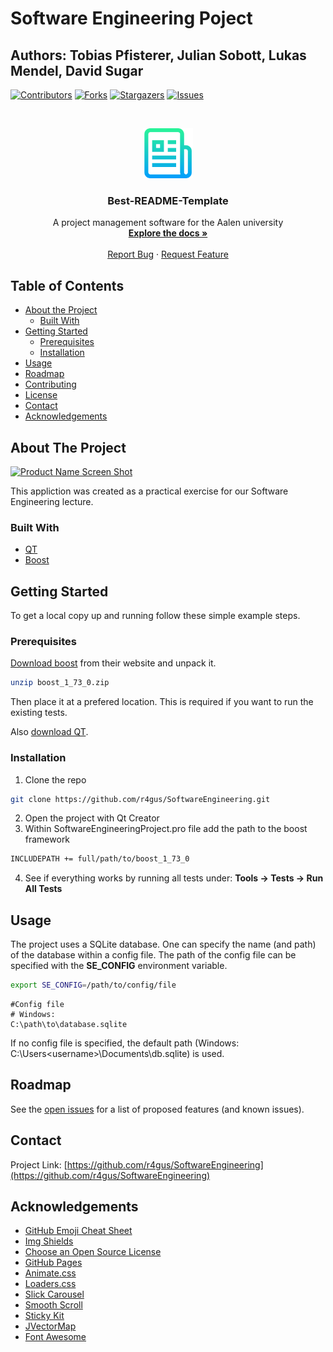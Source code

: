 # Software Engineering Poject
## Authors: Tobias Pfisterer, Julian Sobott, Lukas Mendel, David Sugar

<!-- PROJECT SHIELDS -->
<!--
*** I'm using markdown "reference style" links for readability.
*** Reference links are enclosed in brackets [ ] instead of parentheses ( ).
*** See the bottom of this document for the declaration of the reference variables
*** for contributors-url, forks-url, etc. This is an optional, concise syntax you may use.
*** https://www.markdownguide.org/basic-syntax/#reference-style-links
-->
[![Contributors][contributors-shield]][contributors-url]
[![Forks][forks-shield]][forks-url]
[![Stargazers][stars-shield]][stars-url]
[![Issues][issues-shield]][issues-url]
<!--[![MIT License][license-shield]][license-url]-->



<!-- PROJECT LOGO -->
<br />
<p align="center">
  <a href="https://github.com/othneildrew/Best-README-Template">
    <img src="images/logo.png" alt="Logo" width="80" height="80">
  </a>

  <h3 align="center">Best-README-Template</h3>

  <p align="center">
    A project management software for the Aalen university
    <br />
    <a href="https://github.com/othneildrew/Best-README-Template"><strong>Explore the docs »</strong></a>
    <br />
    <br />
    <a href="https://github.com/r4gus/SoftwareEngineering/issues">Report Bug</a>
    ·
    <a href="https://github.com/r4gus/SoftwareEngineering/issues">Request Feature</a>
  </p>
</p>



<!-- TABLE OF CONTENTS -->
## Table of Contents

* [About the Project](#about-the-project)
  * [Built With](#built-with)
* [Getting Started](#getting-started)
  * [Prerequisites](#prerequisites)
  * [Installation](#installation)
* [Usage](#usage)
* [Roadmap](#roadmap)
* [Contributing](#contributing)
* [License](#license)
* [Contact](#contact)
* [Acknowledgements](#acknowledgements)



<!-- ABOUT THE PROJECT -->
## About The Project

[![Product Name Screen Shot][product-screenshot]](https://example.com) <!-- screen shot of our program -->

This appliction was created as a practical exercise for our Software Engineering lecture.


### Built With
* [QT](https://www.qt.io) <!-- gui -->
* [Boost](https://www.boost.org) <!-- tests -->

<!-- GETTING STARTED -->
## Getting Started

To get a local copy up and running follow these simple example steps.

### Prerequisites
[Download boost](https://www.boost.org/users/download/) from their website and unpack it.
```Bash
unzip boost_1_73_0.zip
```
Then place it at a prefered location. This is required if you want to run the existing tests.

Also [download QT](https://www.qt.io/download-open-source).

### Installation

1. Clone the repo
```sh
git clone https://github.com/r4gus/SoftwareEngineering.git
```
2. Open the project with Qt Creator
3. Within SoftwareEngineeringProject.pro file add the path to the boost framework
```sh
INCLUDEPATH += full/path/to/boost_1_73_0
```
4. See if everything works by running all tests under: __Tools -> Tests -> Run All Tests__


<!-- USAGE EXAMPLES -->
## Usage

The project uses a SQLite database. One can specify the name (and path) of the database
within a config file. The path of the config file can be specified with the
__SE_CONFIG__ environment variable.
```Bash
export SE_CONFIG=/path/to/config/file
```

```
#Config file
# Windows:
C:\path\to\database.sqlite
```

If no config file is specified, the default path
(Windows: C:\Users\<username>\Documents\db.sqlite) is used.

<!-- ROADMAP -->
## Roadmap

See the [open issues](https://github.com/r4gus/SoftwareEngineering/issues) for a list of proposed features (and known issues).



<!-- CONTRIBUTING
## Contributing

Contributions are what make the open source community such an amazing place to be learn, inspire, and create. Any contributions you make are **greatly appreciated**.

1. Fork the Project
2. Create your Feature Branch (`git checkout -b feature/AmazingFeature`)
3. Commit your Changes (`git commit -m 'Add some AmazingFeature'`)
4. Push to the Branch (`git push origin feature/AmazingFeature`)
5. Open a Pull Request
-->


<!-- LICENSE
## License

Distributed under the MIT License. See `LICENSE` for more information.
-->


<!-- CONTACT -->
## Contact

Project Link: [https://github.com/r4gus/SoftwareEngineering](https://github.com/r4gus/SoftwareEngineering)



<!-- ACKNOWLEDGEMENTS -->
## Acknowledgements
* [GitHub Emoji Cheat Sheet](https://www.webpagefx.com/tools/emoji-cheat-sheet)
* [Img Shields](https://shields.io)
* [Choose an Open Source License](https://choosealicense.com)
* [GitHub Pages](https://pages.github.com)
* [Animate.css](https://daneden.github.io/animate.css)
* [Loaders.css](https://connoratherton.com/loaders)
* [Slick Carousel](https://kenwheeler.github.io/slick)
* [Smooth Scroll](https://github.com/cferdinandi/smooth-scroll)
* [Sticky Kit](http://leafo.net/sticky-kit)
* [JVectorMap](http://jvectormap.com)
* [Font Awesome](https://fontawesome.com)





<!-- MARKDOWN LINKS & IMAGES -->
<!-- https://www.markdownguide.org/basic-syntax/#reference-style-links -->
[contributors-shield]: https://img.shields.io/github/contributors/othneildrew/Best-README-Template.svg?style=flat-square
[contributors-url]: https://github.com/othneildrew/Best-README-Template/graphs/contributors
[forks-shield]: https://img.shields.io/github/forks/othneildrew/Best-README-Template.svg?style=flat-square
[forks-url]: https://github.com/r4gus/SoftwareEngineering/network
[stars-shield]: https://img.shields.io/github/stars/othneildrew/Best-README-Template.svg?style=flat-square
[stars-url]: https://github.com/r4gus/SoftwareEngineering/stargazers
[issues-shield]: https://img.shields.io/github/issues/othneildrew/Best-README-Template.svg?style=flat-square
[issues-url]: https://github.com/r4gus/SoftwareEngineering/issues
[license-shield]: https://img.shields.io/github/license/othneildrew/Best-README-Template.svg?style=flat-square
[license-url]: https://github.com/r4gus/SoftwareEngineering/LICENSE.txt
[product-screenshot]: images/screenshot.png
